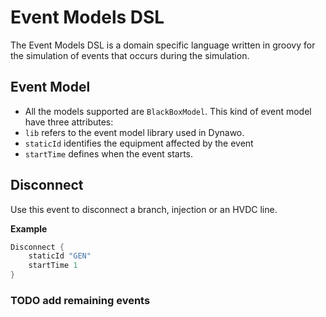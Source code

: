 # Event Models DSL

The Event Models DSL is a domain specific language written in groovy for the simulation of events that occurs during the simulation.

## Event Model
- All the models supported are `BlackBoxModel`. This kind of event model have three attributes:
- `lib` refers to the event model library used in Dynawo.
- `staticId` identifies the equipment affected by the event
- `startTime` defines when the event starts.

## Disconnect
Use this event to disconnect a branch, injection or an HVDC line.

**Example**
```groovy
Disconnect {
    staticId "GEN"
    startTime 1
}
```

### TODO add remaining events
